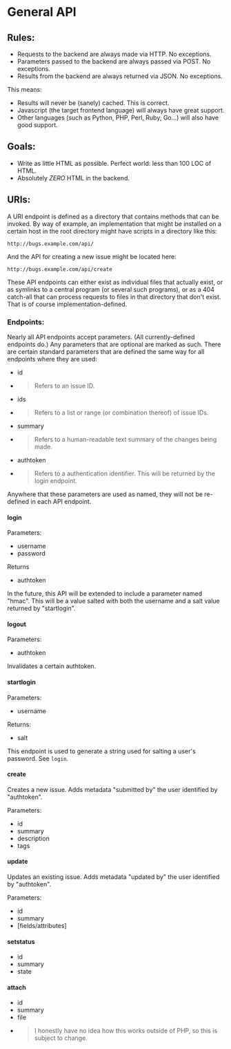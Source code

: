 # General API

## Rules:
* Requests to the backend are always made via HTTP. No exceptions.
* Parameters passed to the backend are always passed via POST. No exceptions.
* Results from the backend are always returned via JSON. No exceptions.

This means:
* Results will never be (sanely) cached. This is correct.
* Javascript (the target frontend language) will always have great support.
* Other languages (such as Python, PHP, Perl, Ruby, Go...) will also have good support.

## Goals:
* Write as little HTML as possible. Perfect world: less than 100 LOC of HTML.
* Absolutely _ZERO_ HTML in the backend.

## URIs:
A URI endpoint is defined as a directory that contains methods that can be invoked. By
way of example, an implementation that might be installed on a certain host in the root
directory might have scripts in a directory like this:

	http://bugs.example.com/api/

And the API for creating a new issue might be located here:

	http://bugs.example.com/api/create

These API endpoints can either exist as individual files that actually exist, or as
symlinks to a central program (or several such programs), or as a 404 catch-all that can
process requests to files in that directory that don't exist. That is of course
implementation-defined.

### Endpoints:
Nearly all API endpoints accept parameters. (All currently-defined endpoints do.) Any
parameters that are optional are marked as such. There are certain standard parameters
that are defined the same way for all endpoints where they are used:

* id
* > Refers to an issue ID.
* ids
* > Refers to a list or range (or combination thereof) of issue IDs.
* summary
* > Refers to a human-readable text summary of the changes being made.
* authtoken
* > Refers to a authentication identifier. This will be returned by the login endpoint.

Anywhere that these parameters are used as named, they will not be re-defined in each API
endpoint. 

#### login
Parameters:
* username
* password

Returns
* authtoken

In the future, this API will be extended to include a parameter named "hmac". This will be
a value salted with both the username and a salt value returned by "startlogin".

#### logout
Parameters:
* authtoken

Invalidates a certain authtoken.

#### startlogin
Parameters:
* username

Returns:
* salt

This endpoint is used to generate a string used for salting a user's password. See `login`.


#### create
Creates a new issue. Adds metadata "submitted by" the user identified by "authtoken".

Parameters:
* id
* summary
* description
* tags

#### update
Updates an existing issue. Adds metadata "updated by" the user identified by "authtoken".

Parameters:
* id
* summary
* [fields/attributes]

#### setstatus
* id
* summary
* state

#### attach
* id
* summary
* file
* > I honestly have no idea how this works outside of PHP, so this is subject to change.

